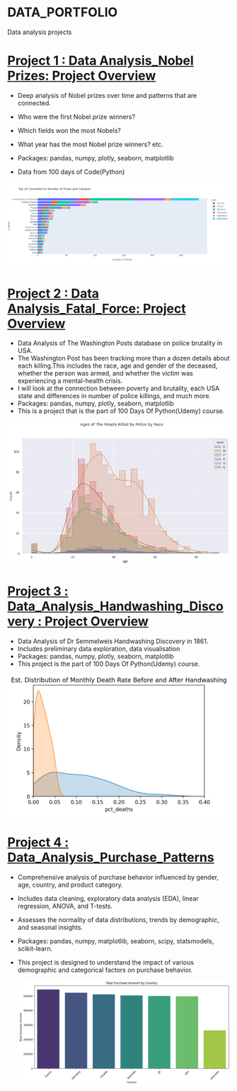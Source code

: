 
# DATA_PORTFOLIO
Data analysis projects


# [Project 1 : Data Analysis_Nobel Prizes: Project Overview](https://github.com/MajaLu/DataAnalysis_NOBEL/blob/main/Nobel_Prize_Analysis_(start).ipynb)
* Deep analysis of Nobel prizes over time and patterns that are connected.
* Who were the first Nobel prize winners? 
* Which fields won the most Nobels? 
* What year has the most Nobel prize winners? etc.

* Packages: pandas, numpy, plotly, seaborn, matplotlib
* Data from 100 days of Code(Python)

![](/images/newplot.png)

# [Project 2 : Data Analysis_Fatal_Force: Project Overview](https://github.com/MajaLu/DataAnalysis_FATALFORCE/blob/main/Fatal_Force_(start).ipynb)
* Data Analysis of The Washington Posts database on police brutality in USA.
* The Washington Post has been tracking more than a dozen details about each killing.This includes the race, age and gender of the deceased, 
  whether the person was armed, and whether the victim was experiencing a mental-health crisis.
* I will look at the connection between poverty and brutality, each USA state and differences in number of police killings, and much more.
* Packages: pandas, numpy, plotly, seaborn, matplotlib
* This is a project that is the part of 100 Days Of Python(Udemy) course.

![](/images/fatalforce.png)

# [Project 3 : Data_Analysis_Handwashing_Discovery : Project Overview](https://github.com/MajaLu/Data_Analysis_Handwashing_Discovery/blob/main/Dr_Semmelweis_Handwashing_Discovery.ipynb)
* Data Analysis of Dr Semmelweis Handwashing Discovery in 1861.
* Includes preliminary data exploration, data visualisation
* Packages: pandas, numpy, plotly, seaborn, matplotlib
* This project is the part of 100 Days Of Python(Udemy) course.

![](/images/handwashing.png)

# [Project 4 : Data_Analysis_Purchase_Patterns](https://github.com/MajaLu/Data_Analysis_Handwashing_Discovery/blob/main/Dr_Semmelweis_Handwashing_Discovery.ipynb)
* Comprehensive analysis of purchase behavior influenced by gender, age, country, and product category.
* Includes data cleaning, exploratory data analysis (EDA), linear regression, ANOVA, and T-tests.
* Assesses the normality of data distributions, trends by demographic, and seasonal insights.
* Packages: pandas, numpy, matplotlib, seaborn, scipy, statsmodels, scikit-learn.
* This project is designed to understand the impact of various demographic and categorical factors on purchase behavior.

  ![](/images/analysis_purchase.png)


